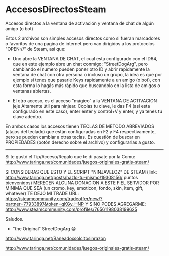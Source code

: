 # AccesosDirectosSteam

Accesos directos a la ventana de activación y ventana de chat de algún amigo (o bot)

Estos 2 archivos son simples accesos directos como si fueran marcadores o favoritos de una pagina de internet
pero van dirigidos a los protocolos "OPEN://" de Steam, asi que:

- Uno abre la VENTANA DE CHAT, el cual esta configurado con el ID64, que en este ejemplo abre un chat conmigo: "StreetDogArg",
  pero cambiando el numero pueden poner otro ID y abrir rapidamente la ventana de chat con otra persona o incluso un grupo,
  la idea es que por ejemplo si tenes que pasarle Keys rapidamente a un amigo (o bot),
  con esta forma lo hagás más rápido que buscandolo en la lista de amigos o ventanas abiertas.

- El otro acceso, es el acceso "mágico" a la VENTANA DE ACTIVACION jeje  Altamente útil para ninjear.
  Copias tu clave, le das F4 (asi esta configurado en este caso), enter enter y control+V y enter, y ya tenes tu clave adentro.

En ambos casos los accesos tienen TECLAS DE METODO ABREVIADOS (atajos del teclado) que están configuradas en F2 y F4 respectivamente,
pero se pueden cambiar a otras teclas. Es cuestión de buscar en PROPIEDADES (botón derecho sobre el archivo) y configurarlas a gusto.

-------------------------------------------------------------------------------------------------------------------------------


Si te gustó el Tip/Acceso/Regalo que te dí pasate por la Comu: http://www.taringa.net/comunidades/juegos-originales-gratis-steam/

SI CONSIDERAS QUE ESTO Y EL SCRIPT "NINJAVELOZ" DE STEAM (link: http://www.taringa.net/posts/hazlo-tu-mismo/19308156/ puntos bienvenidos)
MERECEN ALGUNA DONACION A ESTE FIEL SERVIDOR POR MINIMA QUE SEA (un cromo, key, emoticon, fondo, skin, item, gift, whatever)
TE DEJO MI TRADE URL: https://steamcommunity.com/tradeoffer/new/?partner=77933897&token=qKGy_HNP
Y SINO PODES AGREGARME: http://www.steamcommunity.com/profiles/76561198038199625

Saludos.

- "the Original" StreetDogArg :grin:

http://www.taringa.net/Baneadoxsolcitosinrazon

http://www.taringa.net/comunidades/juegos-originales-gratis-steam/
